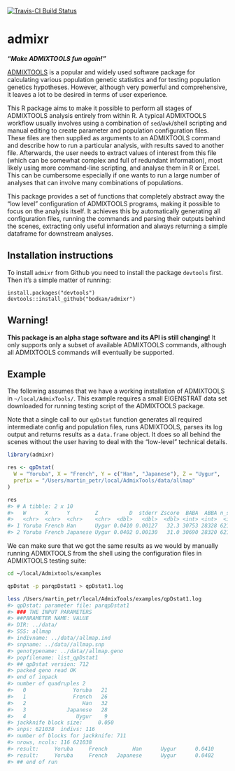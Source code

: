 
<!-- README.md is generated from README.Rmd. Please edit that file -->

[![Travis-CI Build
Status](https://travis-ci.org/bodkan/admixr.svg?branch=master)](https://travis-ci.org/bodkan/admixr)

# admixr

***“Make ADMIXTOOLS fun again\!”***

[ADMIXTOOLS](http://www.genetics.org/content/192/3/1065) is a popular
and widely used software package for calculating various population
genetic statistics and for testing population genetics hypotheses.
However, although very powerful and comprehensive, it leaves a lot to be
desired in terms of user experience.

This R package aims to make it possible to perform all stages of
ADMIXTOOLS analysis entirely from within R. A typical ADMIXTOOLS
workflow usually involves using a combination of `sed`/`awk`/shell
scripting and manual editing to create parameter and population
configuration files. These files are then supplied as arguments to an
ADMIXTOOLS command and describe how to run a particular analysis, with
results saved to another file. Afterwards, the user needs to extract
values of interest from this file (which can be somewhat complex and
full of redundant information), most likely using more command-line
scripting, and analyse them in R or Excel. This can be cumbersome
especially if one wants to run a large number of analyses that can
involve many combinations of populations.

This package provides a set of functions that completely abstract away
the “low level” configuration of ADMIXTOOLS programs, making it possible
to focus on the analysis itself. It achieves this by automatically
generating all configuration files, running the commands and parsing
their outputs behind the scenes, extracting only useful information and
always returning a simple dataframe for downstream analyses.

## Installation instructions

To install `admixr` from Github you need to install the package
`devtools` first. Then it’s a simple matter of running:

    install.packages("devtools")
    devtools::install_github("bodkan/admixr")

## Warning\!

**This package is an alpha stage software and its API is still
changing\!** It only supports only a subset of available ADMIXTOOLS
commands, although all ADMIXTOOLS commands will eventually be supported.

## Example

The following assumes that we have a working installation of ADMIXTOOLS
in `~/local/AdmixTools/`. This example requires a small EIGENSTRAT data
set downloaded for running testing script of the ADMIXTOOLS package.

Note that a single call to our `qpDstat` function generates all required
intermediate config and population files, runs ADMIXTOOLS, parses its
log output and returns results as a `data.frame` object. It does so all
behind the scenes without the user having to deal with the “low-level”
technical details.

``` r
library(admixr)

res <- qpDstat(
  W = "Yoruba", X = "French", Y = c("Han", "Japanese"), Z = "Uygur",
  prefix = "/Users/martin_petr/local/AdmixTools/data/allmap"
)

res
#> # A tibble: 2 x 10
#>   W      X      Y        Z          D  stderr Zscore  BABA  ABBA n_snps
#>   <chr>  <chr>  <chr>    <chr>  <dbl>   <dbl>  <dbl> <int> <int>  <int>
#> 1 Yoruba French Han      Uygur 0.0410 0.00127   32.3 30753 28328 621026
#> 2 Yoruba French Japanese Uygur 0.0402 0.00130   31.0 30690 28320 621026
```

We can make sure that we got the same results as we would by manually
running ADMIXTOOLS from the shell using the configuration files in
ADMIXTOOLS testing suite:

``` bash
cd ~/local/Admixtools/examples

qpDstat -p parqpDstat1 > qpDstat1.log

less /Users/martin_petr/local/AdmixTools/examples/qpDstat1.log
#> qpDstat: parameter file: parqpDstat1
#> ### THE INPUT PARAMETERS
#> ##PARAMETER NAME: VALUE
#> DIR: ../data/
#> SSS: allmap
#> indivname: ../data//allmap.ind
#> snpname: ../data//allmap.snp
#> genotypename: ../data//allmap.geno
#> popfilename: list_qpDstat1
#> ## qpDstat version: 712
#> packed geno read OK
#> end of inpack
#> number of quadruples 2
#>   0               Yoruba   21
#>   1               French   26
#>   2                  Han   32
#>   3             Japanese   28
#>   4                Uygur    9
#> jackknife block size:     0.050
#> snps: 621038  indivs: 116
#> number of blocks for jackknife: 711
#> nrows, ncols: 116 621038
#> result:     Yoruba     French        Han      Uygur      0.0410     32.300  30753  28328 621026 
#> result:     Yoruba     French   Japanese      Uygur      0.0402     31.016  30690  28320 621026 
#> ## end of run
```
